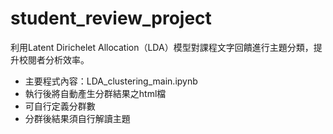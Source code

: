 # student_review_project
利用Latent Dirichelet Allocation（LDA）模型對課程文字回饋進行主題分類，提升校閱者分析效率。

* 主要程式內容：LDA_clustering_main.ipynb
* 執行後將自動產生分群結果之html檔
* 可自行定義分群數
* 分群後結果須自行解讀主題
